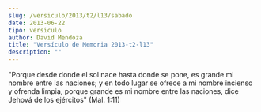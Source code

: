 ```yaml
---
slug: /versiculo/2013/t2/l13/sabado
date: 2013-06-22
tipo: versiculo
author: David Mendoza
title: "Versículo de Memoria 2013-t2-l13"
description: ""
---
```


"Porque desde donde el sol nace hasta donde se pone, es grande mi nombre entre las naciones; y en todo lugar se ofrece a mi nombre incienso y ofrenda limpia, porque grande es mi nombre entre las naciones, dice Jehová de los ejércitos" (Mal. 1:11)
